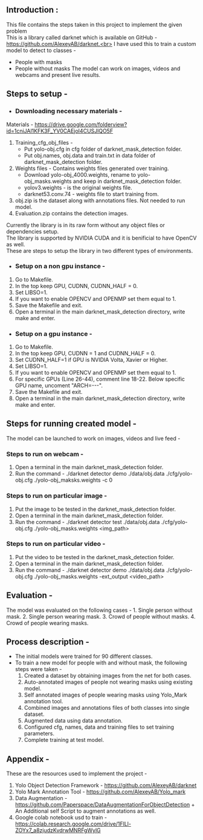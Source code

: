 ## Introduction :
This file contains the steps taken in this project to implement the given problem<br>
This is a library called darknet which is available on GitHub - https://github.com/AlexeyAB/darknet.<br>
I have used this to train a custom model to detect to classes - 
* People with masks
* People without masks
The model can work on images, videos and webcams and present live results.<br>

## Steps to setup - 
 * ### Downloading necessary materials - 
 Materials - https://drive.google.com/folderview?id=1cniJAl1KFK3F_YV0CAEjoI4CUSJlQO5F

 1. Training_cfg_obj_files - 
    * Put yolo-obj.cfg in cfg folder of darknet_mask_detection folder.
    * Put obj.names, obj.data and train.txt in data folder of darknet_mask_detection folder.
 2. Weights files - Contains weights files generated over training.
    * Download yolo-obj_4000.weights, rename to yolo-obj_masks.weights and keep in darknet_mask_detection folder.
    * yolov3.weights - is the original weights file.
    * darknet53.conv.74 - weights file to start training from.
 3. obj.zip is the dataset along with annotations files. Not needed to run model.
 4. Evaluation.zip contains the detection images.

Currently the library is in its raw form without any object files or dependencies setup.<br>
The library is supported by NVIDIA CUDA and it is benificial to have OpenCV as well.<br>
These are steps to setup the library in two different types of environments.<br>
 * ### Setup on a non gpu instance -
 1. Go to Makefile.
 2. In the top keep GPU, CUDNN, CUDNN_HALF = 0.
 3. Set LIBSO=1.
 4. If you want to enable OPENCV and OPENMP set them equal to 1.
 5. Save the Makefile and exit.
 6. Open a terminal in the main darknet_mask_detection directory, write make and enter.

 * ### Setup on a gpu instance -
 1. Go to Makefile.
 2. In the top keep GPU, CUDNN = 1 and CUDNN_HALF = 0.
 3. Set CUDNN_HALF=1 if GPU is NVIDIA Volta, Xavier or Higher.
 4. Set LIBSO=1.
 5. If you want to enable OPENCV and OPENMP set them equal to 1.
 6. For specific GPUs (Line 26-44), comment line 18-22. Below specific GPU name, uncoment "ARCH=---".
 7. Save the Makefile and exit.
 8. Open a terminal in the main darknet_mask_detection directory, write make and enter.

## Steps for running created model -
The model can be launched to work on images, videos and live feed - 
### Steps to run on webcam -
1. Open a terminal in the main darknet_mask_detection folder.
2. Run the command -
./darknet detector demo ./data/obj.data ./cfg/yolo-obj.cfg ./yolo-obj_maksks.weights -c 0

### Steps to run on particular image - 
1. Put the image to be tested in the darknet_mask_detection folder.
2. Open a terminal in the main darknet_mask_detection folder.
3. Run the command -
./darknet detector test ./data/obj.data ./cfg/yolo-obj.cfg ./yolo-obj_masks.weights <img_path>

### Steps to run on particular video -
1. Put the video to be tested in the darknet_mask_detection folder.
2. Open a terminal in the main darknet_mask_detection folder.
3. Run the command -
./darknet detector demo ./data/obj.data ./cfg/yolo-obj.cfg ./yolo-obj_masks.weights -ext_output <video_path>

## Evaluation - 
The model was evaluated on the following cases - 
    1. Single person without mask.
    2. Single person wearing mask.
    3. Crowd of people without masks.
    4. Crowd of people wearing masks.

## Process description - 
* The initial models were trained for 90 different classes.
* To train a new model for people with and without mask, the following steps were taken -
    1. Created a dataset by obtaining images from the net for both cases.
    2. Auto-annotated images of people not wearing masks using existing model.
    3. Self annotated images of people wearing masks using Yolo_Mark annotation tool.
    4. Combined images and annotations files of both classes into single dataset.
    5. Augmented data using data annotation.
    6. Configured cfg, names, data and training files to set training parameters.
    7. Complete training at test model.

## Appendix -
These are the resources used to implement the project - 
1. Yolo Object Detection Framework - https://github.com/AlexeyAB/darknet
2. Yolo Mark Annotation Tool - https://github.com/AlexeyAB/Yolo_mark
3. Data Augmentation - https://github.com/Paperspace/DataAugmentationForObjectDetection + An Additional self Script to augment annotations as well.
4. Google colab notebook usd to train - https://colab.research.google.com/drive/1FlLl-ZOYx7_a8zjudzKvdrwMNRFgWylG
